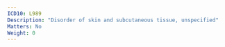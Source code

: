 ```yaml
---
ICD10: L989
Description: "Disorder of skin and subcutaneous tissue, unspecified"
Matters: No
Weight: 0
---
```


